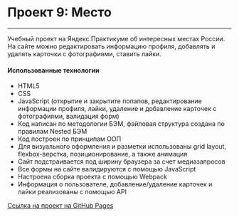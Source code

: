 # Проект 9: Место
---
Учебный проект на Яндекс.Практикуме об интересных местах России. На сайте можно редактировать информацию профиля, добавлять и удалять карточки с фотографиями, ставить лайки.
#### Использованные технологии
* HTML5
* CSS
* JavaScript (открытие и закрытите попапов, редактирование информации профиля, лайки, удаление и добавление карточек с фотографиями, валидация форм)
* Код написан по методологии БЭМ, файловая структура создана по правилам Nested БЭМ
* Код построен по принципам ООП
* Для визуального оформления и разметки использованы grid layout, flexbox-верстка, позиционирование, а также анимация
* Сайт подстраивается под ширину браузера за счет медиазапросов
* Все формы на сайте валидируются с помощью JavaScript
* Настроена сборка проекта с помощью Webpack
* Информация о пользователе, добавление/удаление карточек и лайки реализованы с помощью API

[Ссылка на проект на GitHub Pages](https://yanakozhevnikova.github.io/mesto/)
